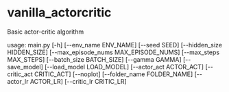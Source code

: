 # vanilla_actorcritic
Basic actor-critic algorithm



usage: main.py [-h] [--env_name ENV_NAME] [--seed SEED]
               [--hidden_size HIDDEN_SIZE]
               [--max_episode_nums MAX_EPISODE_NUMS] [--max_steps MAX_STEPS]
               [--batch_size BATCH_SIZE] [--gamma GAMMA] [--save_model]
               [--load_model LOAD_MODEL] [--actor_act ACTOR_ACT]
               [--critic_act CRITIC_ACT] [--noplot]
               [--folder_name FOLDER_NAME] [--actor_lr ACTOR_LR]
               [--critic_lr CRITIC_LR]
               
             
